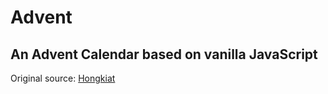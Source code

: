 # Advent

An Advent Calendar based on vanilla JavaScript
---
Original source: [Hongkiat](http://www.hongkiat.com/blog/advent-calendar-javascript/)
